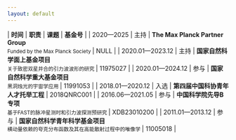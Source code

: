 ```yaml
---
layout: default
---
```


<style>
table {
  font-family: arial, sans-serif;
  border-collapse: collapse;
  width: 100%;
}

td, th {
  border: 1px solid #dddddd;
  text-align: left;
  padding: 8px;
}

tr:nth-child(odd) {
  background-color: #dddddd;
}
</style>

| **时间** | **职责** | **课题** | **基金号** | 
| 2020—2025 | 主持 | **The Max Planck Partner Group** <br> <small> Funded by the Max Planck Society </small> | NULL |
| 2020.01—2023.12 | 主持 | **国家自然科学面上基金项目** <br> <small> 关于致密双星并合的引力波波形的研究  </small> | 11975027 |
| 2020.01—2024.12 | 参与 | **国家自然科学重大基金项目** <br> <small> 黑洞烛光的宇宙学应用 </small> | 11991053 |
| 2018.01—2020.12 | 入选 | **第四届中国科协青年人才托举工程** | 2018QNRC001 |
| 2016.06—2021.05 | 参与 | **中国科学院先导B专项** <br> <small> 基于FAST的脉冲星测时和引力波探测预研究 </small> | XDB23010200 |
| 2011.01—2013.12 | 参与 | **国家自然科学青年科学基金项目** <br> <small> 横动量依赖的夸克分布函数及其在高能散射过程中的唯像学 </small> | 11005018 |
